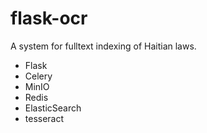# flask-ocr

A system for fulltext indexing of Haitian laws.
- Flask
- Celery
- MinIO
- Redis
- ElasticSearch
- tesseract